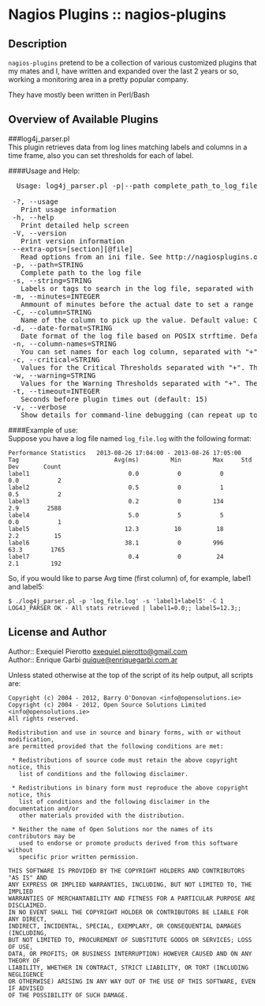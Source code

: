 Nagios Plugins :: nagios-plugins
================================

Description
------------

`nagios-plugins` pretend to be a collection of various customized plugins that my
mates and I, have written and expanded over the last 2 years or so, working a monitoring
area in a pretty popular company.

They have mostly been written in Perl/Bash

Overview of Available Plugins
-----------------------------

###log4j\_parser.pl  
This plugin retrieves data from log lines matching labels and columns in a time frame,
also you can set thresholds for each of label.

####Usage and Help:  

<pre>
  Usage: log4j_parser.pl -p|--path complete_path_to_log_file -s|--string labels_to_parse [-m|--minutes <ammount of minutes before the actual date to set the time frame>] [-C|--column <name of the column to retrieve the data>] [-d|--date-format <date format>] [-n|--column-names <set names for each log column>] [-w|--warning <warning threshold>] [-c|--critical <critical threshold>] [-?|--usage] [-V|--version] [-h|--help] [-t|--timeout=<timeout>]

 -?, --usage
   Print usage information
 -h, --help
   Print detailed help screen
 -V, --version
   Print version information
 --extra-opts=[section][@file]
   Read options from an ini file. See http://nagiosplugins.org/extra-opts for usage
 -p, --path=STRING
   Complete path to the log file
 -s, --string=STRING
   Labels or tags to search in the log file, separated with "+" from each other
 -m, --minutes=INTEGER
   Ammount of minutes before the actual date to set a range of time. Default 1 min
 -C, --column=STRING
   Name of the column to pick up the value. Default value: Count
 -d, --date-format=STRING
   Date format of the log file based on POSIX strftime. Default is "%Y-%m-%d %H:%M:"
 -n, --column-names=STRING
   You can set names for each log column, separated with "+" from each other. Default value is: 0+1+2+3+4+5
 -c, --critical=STRING
   Values for the Critical Thresholds separated with "+". The ammount of given criticals thresholds must match the ammount of labels to check. http://nagiosplug.sourceforge.net/developer-guidelines.html#THRESHOLDFORMAT
 -w, --warning=STRING
   Values for the Warning Thresholds separated with "+". The ammount of given warnings thresholds must match the ammount of labels to check. http://nagiosplug.sourceforge.net/developer-guidelines.html#THRESHOLDFORMAT
 -t, --timeout=INTEGER
   Seconds before plugin times out (default: 15)
 -v, --verbose
   Show details for command-line debugging (can repeat up to 3 times)
</pre>

####Example of use:  
  Suppose you have a log file named `log_file.log` with the following format:
  
    Performance Statistics   2013-08-26 17:04:00 - 2013-08-26 17:05:00
    Tag                           Avg(ms)         Min         Max     Std Dev       Count
    label1                            0.0           0           0         0.0           2
    label2                            0.5           0           1         0.5           2
    label3                            0.2           0         134         2.9        2588
    label4                            5.0           5           5         0.0           1
    label5                           12.3          10          18         2.2          15
    label6                           38.1           0         996        63.3        1765
    label7                            0.4           0          24         2.1         192
  
  So, if you would like to parse Avg time \(first column\) of, for example, label1 and label5:
  
  
    $ ./log4j_parser.pl -p 'log_file.log' -s 'label1+label5' -C 1
    LOG4J_PARSER OK - All stats retrieved | label1=0.0;; label5=12.3;;
  

License and Author
------------------

Author:: Exequiel Pierotto <exequiel.pierotto@gmail.com>  
Author:: Enrique Garbi <quique@enriquegarbi.com.ar>


Unless stated otherwise at the top of the script of its help output, all scripts
are:

    Copyright (c) 2004 - 2012, Barry O'Donovan <info@opensolutions.ie>
    Copyright (c) 2004 - 2012, Open Source Solutions Limited <info@opensolutions.ie>
    All rights reserved.

    Redistribution and use in source and binary forms, with or without modification,
    are permitted provided that the following conditions are met:

     * Redistributions of source code must retain the above copyright notice, this
       list of conditions and the following disclaimer.

     * Redistributions in binary form must reproduce the above copyright notice, this
       list of conditions and the following disclaimer in the documentation and/or
       other materials provided with the distribution.

     * Neither the name of Open Solutions nor the names of its contributors may be
       used to endorse or promote products derived from this software without
       specific prior written permission.

    THIS SOFTWARE IS PROVIDED BY THE COPYRIGHT HOLDERS AND CONTRIBUTORS "AS IS" AND
    ANY EXPRESS OR IMPLIED WARRANTIES, INCLUDING, BUT NOT LIMITED TO, THE IMPLIED
    WARRANTIES OF MERCHANTABILITY AND FITNESS FOR A PARTICULAR PURPOSE ARE DISCLAIMED.
    IN NO EVENT SHALL THE COPYRIGHT HOLDER OR CONTRIBUTORS BE LIABLE FOR ANY DIRECT,
    INDIRECT, INCIDENTAL, SPECIAL, EXEMPLARY, OR CONSEQUENTIAL DAMAGES (INCLUDING,
    BUT NOT LIMITED TO, PROCUREMENT OF SUBSTITUTE GOODS OR SERVICES; LOSS OF USE,
    DATA, OR PROFITS; OR BUSINESS INTERRUPTION) HOWEVER CAUSED AND ON ANY THEORY OF
    LIABILITY, WHETHER IN CONTRACT, STRICT LIABILITY, OR TORT (INCLUDING NEGLIGENCE
    OR OTHERWISE) ARISING IN ANY WAY OUT OF THE USE OF THIS SOFTWARE, EVEN IF ADVISED
    OF THE POSSIBILITY OF SUCH DAMAGE.


